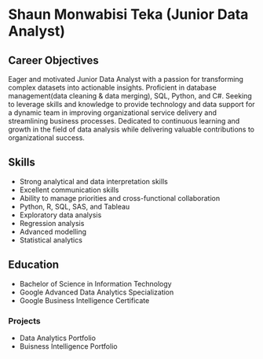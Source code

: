 # Shaun Monwabisi Teka (Junior Data Analyst)

## Career Objectives 
Eager and motivated Junior Data Analyst with a passion for transforming 
complex datasets into actionable insights. Proficient in database management(data cleaning & data merging), 
SQL, Python, and C#. Seeking to leverage skills and knowledge to provide 
technology and data support for a dynamic team in improving organizational 
service delivery and streamlining business processes. Dedicated to continuous 
learning and growth in the field of data analysis while delivering valuable 
contributions to organizational success.

## Skills
- Strong analytical and data interpretation skills
- Excellent communication skills
- Ability to manage priorities and cross-functional collaboration
- Python, R, SQL, SAS, and Tableau
- Exploratory data analysis
- Regression analysis
- Advanced modelling
- Statistical analytics

## Education
- Bachelor of Science in Information Technology
- Google Advanced Data Analytics Specialization
- Google Business Intelligence Certificate

### Projects
- Data Analytics Portfolio
- Buisness Intelligence Portfolio

